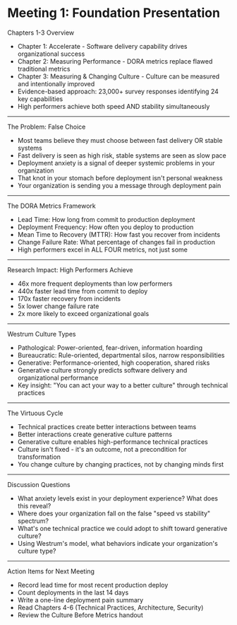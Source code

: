 # Meeting 1: Foundation Presentation

Chapters 1-3 Overview

- Chapter 1: Accelerate - Software delivery capability drives organizational success
- Chapter 2: Measuring Performance - DORA metrics replace flawed traditional metrics
- Chapter 3: Measuring & Changing Culture - Culture can be measured and intentionally improved
- Evidence-based approach: 23,000+ survey responses identifying 24 key capabilities
- High performers achieve both speed AND stability simultaneously

---

The Problem: False Choice

- Most teams believe they must choose between fast delivery OR stable systems
- Fast delivery is seen as high risk, stable systems are seen as slow pace
- Deployment anxiety is a signal of deeper systemic problems in your organization
- That knot in your stomach before deployment isn't personal weakness
- Your organization is sending you a message through deployment pain

---

The DORA Metrics Framework

- Lead Time: How long from commit to production deployment
- Deployment Frequency: How often you deploy to production
- Mean Time to Recovery (MTTR): How fast you recover from incidents
- Change Failure Rate: What percentage of changes fail in production
- High performers excel in ALL FOUR metrics, not just some

---

Research Impact: High Performers Achieve

- 46x more frequent deployments than low performers
- 440x faster lead time from commit to deploy
- 170x faster recovery from incidents
- 5x lower change failure rate
- 2x more likely to exceed organizational goals

---

Westrum Culture Types

- Pathological: Power-oriented, fear-driven, information hoarding
- Bureaucratic: Rule-oriented, departmental silos, narrow responsibilities
- Generative: Performance-oriented, high cooperation, shared risks
- Generative culture strongly predicts software delivery and organizational performance
- Key insight: "You can act your way to a better culture" through technical practices

---

The Virtuous Cycle

- Technical practices create better interactions between teams
- Better interactions create generative culture patterns
- Generative culture enables high-performance technical practices
- Culture isn't fixed - it's an outcome, not a precondition for transformation
- You change culture by changing practices, not by changing minds first

---

Discussion Questions

- What anxiety levels exist in your deployment experience? What does this reveal?
- Where does your organization fall on the false "speed vs stability" spectrum?
- What's one technical practice we could adopt to shift toward generative culture?
- Using Westrum's model, what behaviors indicate your organization's culture type?

---

Action Items for Next Meeting

- Record lead time for most recent production deploy
- Count deployments in the last 14 days
- Write a one-line deployment pain summary
- Read Chapters 4-6 (Technical Practices, Architecture, Security)
- Review the Culture Before Metrics handout
